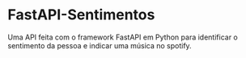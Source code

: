 # FastAPI-Sentimentos
Uma API feita com o framework FastAPI em Python para identificar o sentimento da pessoa e indicar uma música no spotify.
